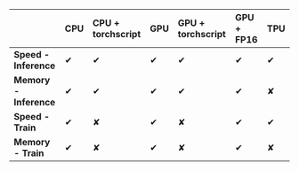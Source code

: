 

<!--
 * @version:
 * @Author:  StevenJokess https://github.com/StevenJokess
 * @Date: 2020-12-24 22:58:48
 * @LastEditors:  StevenJokess https://github.com/StevenJokess
 * @LastEditTime: 2020-12-24 22:58:59
 * @Description:
 * @TODO::
 * @Reference:https://colab.research.google.com/github/huggingface/transformers/blob/master/notebooks/05-benchmark.ipynb#scrollTo=jG-SjOQTskcX
-->
| | CPU | CPU + torchscript | GPU | GPU + torchscript | GPU + FP16 | TPU |
:-- | :--- | :--- | :--- | :--- | :--- | :--- |
**Speed - Inference** | ✔ | ✔ | ✔ | ✔ | ✔ | ✔ |
**Memory - Inference** | ✔ | ✔ | ✔ | ✔ | ✔ | ✘ |
**Speed - Train** | ✔ | ✘ | ✔ | ✘ | ✔ | ✔ |
**Memory - Train** | ✔ | ✘ | ✔ | ✘ | ✔ | ✘ |

